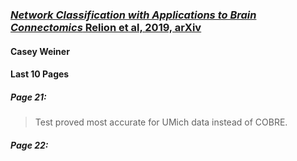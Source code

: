 ### [*Network Classification with Applications to Brain Connectomics* Relion et al, 2019, arXiv](https://arxiv.org/abs/1701.08140)
#### Casey Weiner  
#### Last 10 Pages  
##### Page 21:
> Test proved most accurate for UMich data instead of COBRE.

##### Page 22:
> 
